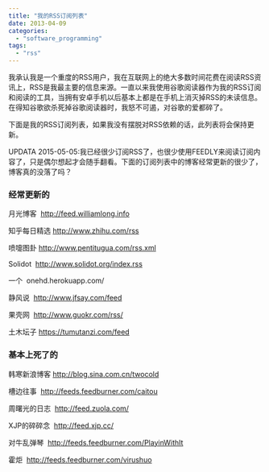 ```yaml
---
title: "我的RSS订阅列表"
date: 2013-04-09
categories: 
  - "software_programming"
tags: 
  - "rss"
---
```


我承认我是一个重度的RSS用户，我在互联网上的绝大多数时间花费在阅读RSS资讯上，RSS是我最主要的信息来源。一直以来我使用谷歌阅读器作为我的RSS订阅和阅读的工具，当拥有安卓手机以后基本上都是在手机上消灭掉RSS的未读信息。在得知谷歌欲杀死掉谷歌阅读器时，我怒不可遏，对谷歌的爱都碎了。

下面是我的RSS订阅列表，如果我没有摆脱对RSS依赖的话，此列表将会保持更新。

UPDATA 2015-05-05:我已经很少订阅RSS了，也很少使用FEEDLY来阅读订阅内容了，只是偶尔想起才会随手翻看。下面的订阅列表中的博客经常更新的很少了，博客真的没落了吗？

### 经常更新的

月光博客  http://feed.williamlong.info

知乎每日精选 http://www.zhihu.com/rss

喷嚏图卦 http://www.pentitugua.com/rss.xml

Solidot  http://www.solidot.org/index.rss

一个  onehd.herokuapp.com/

静风说  http://www.jfsay.com/feed

果壳网  http://www.guokr.com/rss/

土木坛子 https://tumutanzi.com/feed

### 基本上死了的

韩寒新浪博客 http://blog.sina.com.cn/twocold

槽边往事  http://feeds.feedburner.com/caitou

周曙光的日志  http://feed.zuola.com/

XJP的碎碎念  http://feed.xjp.cc/

对牛乱弹琴  http://feeds.feedburner.com/PlayinWithIt

霍炬  http://feeds.feedburner.com/virushuo

